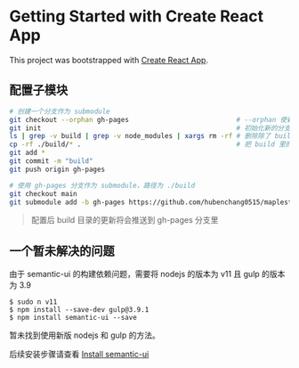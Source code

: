 # Getting Started with Create React App

This project was bootstrapped with [Create React App](https://github.com/facebook/create-react-app).

## 配置子模块
```bash
# 创建一个分支作为 submodule
git checkout --orphan gh-pages                           # --orphan 使新分支没有提交历史，即为空分支
git init                                                 # 初始化新的分支
ls | grep -v build | grep -v node_modules | xargs rm -rf # 删除除了 build 和 node_modules 之外的所有文件
cp -rf ./build/* .                                       # 把 build 里的文件复制到仓库根目录
git add * 
git commit -m "build"
git push origin gh-pages  

# 使用 gh-pages 分支作为 submodule，路径为 ./build
git checkout main
git submodule add -b gh-pages https://github.com/hubenchang0515/maplestory-tools ./build
```

> 配置后 build 目录的更新将会推送到 gh-pages 分支里

## 一个暂未解决的问题
由于 semantic-ui 的构建依赖问题，需要将 nodejs 的版本为 v11 且 gulp 的版本为 3.9

```
$ sudo n v11
$ npm install --save-dev gulp@3.9.1
$ npm install semantic-ui --save
```

暂未找到使用新版 nodejs 和 gulp 的方法。

后续安装步骤请查看 [Install semantic-ui](https://semantic-ui.com/introduction/getting-started.html#install-semantic-ui)
